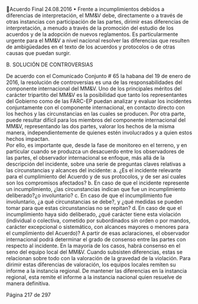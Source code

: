 Acuerdo Final 
24.08.2016 
• Frente  a  incumplimientos  debidos  a  diferencias  de  interpretación,  el  MM&V    debe, 
directamente  o  a  través  de  otras  instancias  con  participación  de  las  partes,    dirimir  esas 
diferencias de interpretación, a menudo a través de la promoción del estudio de los acuerdos 
y de la adopción de nuevos reglamentos. Es particularmente urgente para el MM&V a nivel 
nacional resolver las diferencias que resulten de ambigüedades en el texto de los acuerdos y 
protocolos o de otras causas  que puedan surgir. 
 
B.  SOLUCIÓN DE CONTROVERSIAS 

 

De  acuerdo  con  el  Comunicado  Conjunto  #  65  la  habana  del  19  de  enero  de  2016,  la  resolución  de 
controversias  es  una  de  las  responsabilidades  del  componente  internacional  del  MM&V.  Uno  de  los 
principales méritos del carácter tripartito del MM&V es la posibilidad que tanto los representantes del 
Gobierno  como  de  las  FARC-EP  puedan  analizar  y  evaluar  los  incidentes  conjuntamente  con  el 
componente  internacional,  en  contacto  directo  con  los  hechos  y  las  circunstancias  en  las  cuales  se 
producen. 
Por  otra  parte,  puede  resultar  difícil  para  los  miembros  del  componente  internacional  del  MM&V, 
representando las dos partes, valorar los hechos de la misma manera, independientemente  de quienes 
estén involucrados y a quien estos hechos impactan.      
Por ello, es importante que, desde la fase de monitoreo en el terreno, y en particular cuando se produzca 
un desacuerdo entre los observadores de las partes, el observador internacional se enfoque, más allá de 
la descripción del incidente, sobre una serie de preguntas claves relativas a las circunstancias y alcances 
del incidente: 
a. ¿Es el incidente relevante para el cumplimiento del Acuerdo y de sus protocolos, y de ser 
así cuales son los compromisos afectados? 
b. En caso de que el incidente represente un incumplimiento, ¿las circunstancias indican que 
fue un incumplimiento deliberado?¿o involuntario? 
c. En caso de que el incumplimiento fue involuntario, ¿a qué circunstancias se debe?, y ¿qué 
medidas se pueden tomar para que estas circunstancias no se repitan? 
d. En caso de que el incumplimiento haya sido deliberado, ¿qué carácter tiene esta violación 
(individual  o  colectiva,  cometido  por  subordinados  sin  orden  o  por  mandos,  carácter 
excepcional  o  sistemático,  con  alcances  mayores  o  menores  para  el  cumplimiento  del 
Acuerdo)? 
A partir de esas aclaraciones, el observador internacional podrá determinar el grado de consenso entre 
las partes con respecto al incidente. En la mayoría de los casos, habrá consenso en el seno del equipo local 
del MM&V.  Cuando subsisten diferencias, estas se relacionan sobre todo con la valoración de la gravedad 
de la violación. Para dirimir estas diferencias de valoración, los equipos locales  remiten  su informe a la 
instancia  regional.  De  mantener  las  diferencias  en  la  instancia  regional,  esta  remite  el  informe  a  la 
instancia nacional quien resuelve de manera definitiva. 
 
 
 
 
 
Página 217 de 297 
 

